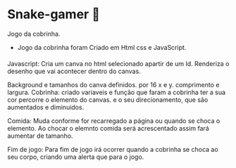 # Snake-gamer 🐍
Jogo da cobrinha.

- Jogo da cobrinha foram Criado em Html css e JavaScript.
####
Javascript: Cria um canva no html selecionado apartir de um Id. 
Renderiza o desenho que vai acontecer dentro do canvas.

Background e tamanhos do canva definidos. por 16 x e y. comprimento e largura.
Cobrinha: criado variaveis e função que faram a cobrinha ter a sua cor percorre o elemento do canvas. 
e o seu direcionamento, que são aumentados e diminuidos. 

Comida: Muda conforme for recarregado a página ou quando se choca o elemento.
Ao chocar o elemnto comida será acrescentado assim fará aumentar de tamanho. 

Fim de jogo: Para fim de jogo irá ocorrer quando a cobrinha se choca ao seu corpo, criando uma alerta que para o jogo. 
